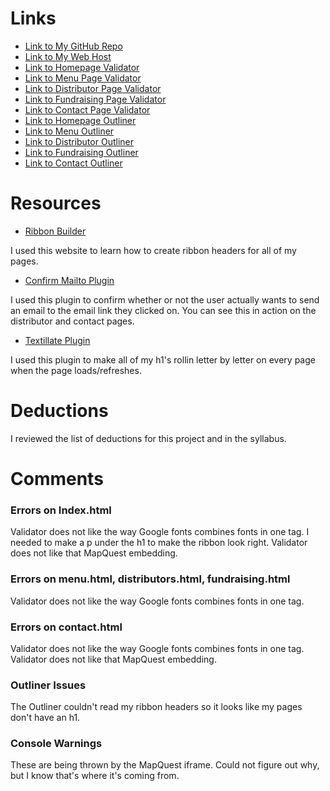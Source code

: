 # Links
* [Link to My GitHub Repo](https://github.com/cjohnson1088/project_final3_johnson_caitlin)
* [Link to My Web Host](http://caitlinaudreyjohnson.com/golden-donut/)
* [Link to Homepage Validator](https://validator.w3.org/nu/?acceptlanguage=&doc=http%3A%2F%2Fcaitlinaudreyjohnson.com%2Fgolden-donut%2Findex.html)
* [Link to Menu Page Validator](https://validator.w3.org/nu/?acceptlanguage=&doc=http%3A%2F%2Fcaitlinaudreyjohnson.com%2Fgolden-donut%2Fmenu.html)
* [Link to Distributor Page Validator](https://validator.w3.org/nu/?acceptlanguage=&doc=http%3A%2F%2Fcaitlinaudreyjohnson.com%2Fgolden-donut%2Fdistributors.html)
* [Link to Fundraising Page Validator](https://validator.w3.org/nu/?acceptlanguage=&doc=http%3A%2F%2Fcaitlinaudreyjohnson.com%2Fgolden-donut%2Ffundraising.html)
* [Link to Contact Page Validator](https://validator.w3.org/nu/?acceptlanguage=&doc=http%3A%2F%2Fcaitlinaudreyjohnson.com%2Fgolden-donut%2Fcontact.html)
* [Link to Homepage Outliner](https://gsnedders.html5.org/outliner/process.py?url=http%3A%2F%2Fwww.caitlinaudreyjohnson.com%2Fgolden-donut%2Findex.html)
* [Link to Menu Outliner](https://gsnedders.html5.org/outliner/process.py?url=http%3A%2F%2Fwww.caitlinaudreyjohnson.com%2Fgolden-donut%2Fmenu.html)
* [Link to Distributor Outliner](https://gsnedders.html5.org/outliner/process.py?url=http%3A%2F%2Fwww.caitlinaudreyjohnson.com%2Fgolden-donut%2Fdistributors.html)
* [Link to Fundraising Outliner](https://gsnedders.html5.org/outliner/process.py?url=http%3A%2F%2Fwww.caitlinaudreyjohnson.com%2Fgolden-donut%2Ffundraising.html)
* [Link to Contact Outliner](https://gsnedders.html5.org/outliner/process.py?url=http%3A%2F%2Fwww.caitlinaudreyjohnson.com%2Fgolden-donut%2Fcontact.html)

# Resources
* [Ribbon Builder](https://css-tricks.com/snippets/css/ribbon/)

I used this website to learn how to create ribbon headers for all of my pages.

* [Confirm Mailto Plugin](http://mmoustafa.com/experiments/mailto/)

I used this plugin to confirm whether or not the user actually wants to send an email to the email link they clicked on. You can see this in action on the distributor and contact pages.

* [Textillate Plugin](http://textillate.js.org)

I used this plugin to make all of my h1's rollin letter by letter on every page when the page loads/refreshes.

# Deductions
I reviewed the list of deductions for this project and in the syllabus.

# Comments
### Errors on Index.html
Validator does not like the way Google fonts combines fonts in one tag.
I needed to make a p under the h1 to make the ribbon look right.
Validator does not like that MapQuest embedding.
### Errors on menu.html, distributors.html, fundraising.html
Validator does not like the way Google fonts combines fonts in one tag.
### Errors on contact.html
Validator does not like the way Google fonts combines fonts in one tag.
Validator does not like that MapQuest embedding.
### Outliner Issues
The Outliner couldn't read my ribbon headers so it looks like my pages don't have an h1.
### Console Warnings
These are being thrown by the MapQuest iframe. Could not figure out why, but I know that's where it's coming from.
